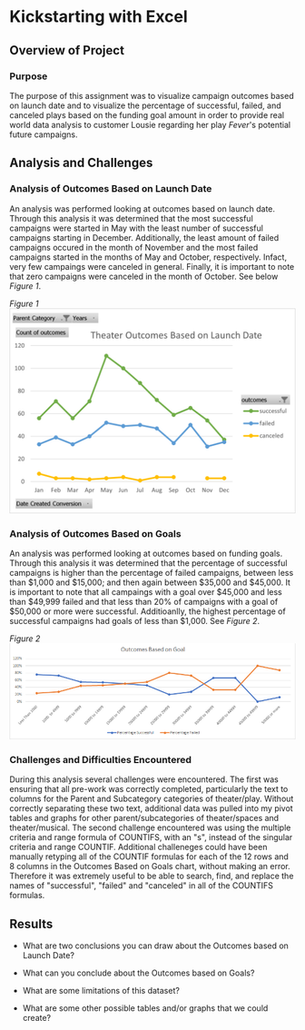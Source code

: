 # Kickstarting with Excel

## Overview of Project

### Purpose 
The purpose of this assignment was to visualize campaign outcomes based on launch date and to visualize the percentage of successful, failed, and canceled plays based on the funding goal amount in order to provide real world data analysis to customer Lousie regarding her play *Fever*'s potential future campaigns. 

## Analysis and Challenges

### Analysis of Outcomes Based on Launch Date
An analysis was performed looking at outcomes based on launch date. Through this analysis it was determined that the most successful campaigns were started in May with the least number of successful campaigns starting in December.  Additionally, the least amount of failed campaigns occured in the month of November and the most failed campaigns started in the months of May and October, respectively. Infact, very few campaings were canceled in general. Finally, it is important to note that zero campaigns were canceled in the month of October. See below *Figure 1*.

*Figure 1*
![Theater_Outcomes_vs_Launch](https://github.com/maureengamache/Module-1-Challenge/blob/main/Theater_Outcomes_vs_Launch.png)

### Analysis of Outcomes Based on Goals
An analysis was performed looking at outcomes based on funding goals. Through this analysis it was determined that the percentage of successful campaigns is higher than the percentage of failed campaigns, between less than $1,000 and $15,000; and then again between $35,000 and $45,000. It is important to note that all campaings with a goal over $45,000  and less than $49,999 failed and that less than 20% of campaigns with a goal of $50,000 or more were successful. Additioanlly, the highest percentage of successful campaigns had goals of less than $1,000.  See *Figure 2*.

*Figure 2*
![Outcomes_vs_Goals](https://github.com/maureengamache/Module-1-Challenge/blob/main/Outcomes_vs_Goals.png)

### Challenges and Difficulties Encountered
During this analysis several challenges were encountered. The first was ensuring that all pre-work was correctly completed, particularly the text to columns for the Parent and Subcategory categories of theater/play. Without correctly separating these two text, additional data was pulled into my pivot tables and graphs for other parent/subcategories of theater/spaces and theater/musical. The second challenge encountered was using the multiple criteria and range formula of COUNTIFS, with an "s", instead of the singular criteria and range COUNTIF. Additional challeneges could have been manually retyping all of the COUNTIF formulas for each of the 12 rows and 8 columns in the Outcomes Based on Goals chart, without making an error. Therefore it was extremely useful to be able to search, find, and replace the names of "successful", "failed" and "canceled" in all of the COUNTIFS formulas.   

## Results

- What are two conclusions you can draw about the Outcomes based on Launch Date?

- What can you conclude about the Outcomes based on Goals?

- What are some limitations of this dataset?

- What are some other possible tables and/or graphs that we could create?
